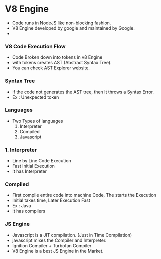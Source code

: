 # V8 Engine

- Code runs in NodeJS like non-blocking fashion.
- V8 Engine developed by google and maintained by Google.
- 
### V8 Code Execution Flow
- Code Broken down into tokens in v8 Engine
- with tokens creates AST (Abstract Syntax Tree).
- You can check AST Explorer website.

### Syntax Tree
- If the code not generates the AST tree, then It throws a Syntax Error.
- Ex : Unexpected token

### Languages
- Two Types of languages
  1. Interpreter
  2. Compiled
  3. Javascript

### 1. Interpreter
- Line by Line Code Execution
- Fast Initial Execution
- It has Interpreter

### Compiled
- First compile entire code into machine Code, The starts the Execution
- Initial takes time, Later Execution Fast
- Ex : Java
- It has compilers

### JS Engine
- Javascript is a JIT compilation. (Just in Time Compilation)
- javascript mixes the Compiler and Interpreter.
- Ignition Compiler + Turbofan Compiler
- V8 Engine is a best JS Engine in the Market.
